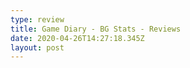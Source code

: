 ```yaml
---
type: review
title: Game Diary - BG Stats - Reviews
date: 2020-04-26T14:27:18.345Z
layout: post
---
```

